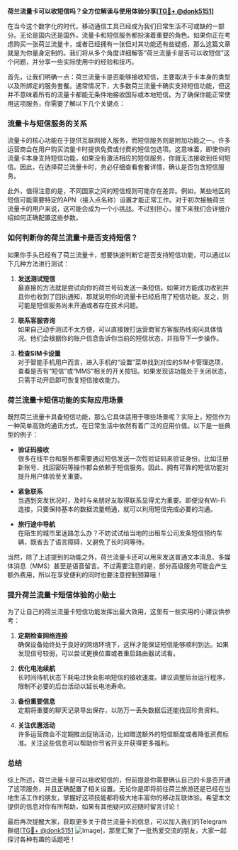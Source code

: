 **荷兰流量卡可以收短信吗？全方位解读与使用体验分享[[TG💪+ @donk5151](https://t.me/s/donk5151)]**

在当今这个数字化的时代，移动通信工具已经成为我们日常生活不可或缺的一部分。无论是国内还是国外，流量卡和短信服务都扮演着重要的角色。如果你正在考虑购买一张荷兰流量卡，或者已经拥有一张但对其功能还有些疑惑，那么这篇文章就是为你量身定制的。我们将从多个角度详细解答“荷兰流量卡是否可以收短信”这个问题，并分享一些实际使用中的经验和技巧。

首先，让我们明确一点：荷兰流量卡是否能够接收短信，主要取决于卡本身的类型以及所绑定的服务套餐。通常情况下，大多数荷兰流量卡确实支持短信功能，但这并不意味着所有的流量卡都能无条件地接收国际或本地短信。为了确保你能正常使用这项服务，你需要了解以下几个关键点：

### 流量卡与短信服务的关系

流量卡的核心功能在于提供互联网接入服务，而短信服务则是附加功能之一。许多运营商会在用户购买流量卡时提供免费或付费的短信包选项。这意味着，即使你的流量卡本身支持短信功能，如果没有激活相应的短信服务，你就无法接收到任何短信。因此，在选择荷兰流量卡时，务必仔细查看套餐详情，确认是否包含短信服务。

此外，值得注意的是，不同国家之间的短信规则可能存在差异。例如，某些地区的短信可能需要特定的APN（接入点名称）设置才能正常工作。对于初次接触荷兰流量卡的用户来说，这可能会成为一个小挑战。不过别担心，接下来我们会详细介绍如何正确配置这些参数。

### 如何判断你的荷兰流量卡是否支持短信？

如果你手头已经有了荷兰流量卡，想要快速判断它是否支持短信功能，可以通过以下几种方法进行测试：

1. **发送测试短信**  
   最直接的方法就是尝试向你的荷兰号码发送一条短信。如果对方能成功收到并且你也收到了回执通知，那就说明你的流量卡已经启用了短信功能。反之，则可能是短信服务尚未开通或者存在技术问题。

2. **联系客服咨询**  
   如果自己动手测试不太方便，可以直接拨打运营商官方客服热线询问具体情况。他们会根据你的账户信息告诉你当前的短信状态，并指导下一步操作。

3. **检查SIM卡设置**  
   对于智能手机用户而言，进入手机的“设置”菜单找到对应的SIM卡管理选项，查看是否有“短信”或“MMS”相关的开关按钮。如果发现该功能处于关闭状态，只需手动开启即可恢复短信接收能力。

### 荷兰流量卡短信功能的实际应用场景

既然荷兰流量卡具备短信功能，那么它具体适用于哪些场景呢？实际上，短信作为一种简单高效的通讯方式，在日常生活中依然有着广泛的应用价值。以下是一些典型的例子：

- **验证码接收**  
  很多在线平台和服务都需要通过短信发送一次性验证码来验证身份。比如注册新账号、找回密码等操作都会依赖于短信服务。因此，拥有可靠的短信功能对提升用户体验至关重要。

- **紧急联系**  
  当遇到突发状况时，及时与亲朋好友取得联系显得尤为重要。即便没有Wi-Fi连接，只要保持基本的数据流量畅通，就可以利用短信完成必要的沟通。

- **旅行途中导航**  
  在陌生的城市里迷路怎么办？不妨试试给当地的出租车公司发条短信预约车辆，既省去了语言障碍，又避免了长时间等待。

当然，除了上述提到的功能之外，荷兰流量卡还可以用来发送普通文本消息、多媒体消息（MMS）甚至是语音留言。不过需要注意的是，部分高级服务可能会产生额外费用，所以在享受便利的同时也要注意控制预算哦！

### 提升荷兰流量卡短信体验的小贴士

为了让自己的荷兰流量卡短信功能发挥出最大效用，这里有一些实用的小建议供参考：

1. **定期检查网络连接**  
   确保设备始终处于良好的网络环境下，这样才能保证短信能够顺利到达。如果发现信号较弱，可以尝试更换位置或者重启路由器试试看。

2. **优化电池续航**  
   长时间待机状态下耗电过快会影响短信的接收速度。建议调整后台运行程序，限制不必要的后台活动以延长电池寿命。

3. **备份重要信息**  
   定期将重要的聊天记录导出保存，以防万一丢失数据后还能找回珍贵资料。

4. **关注优惠活动**  
   许多运营商会不定期推出促销活动，比如赠送额外的短信额度或者降低资费标准。关注这些信息可以帮助你节省开支并获得更多福利。

### 总结

综上所述，荷兰流量卡是可以接收短信的，但前提是你需要确认自己的卡是否开通了这项服务，并且正确配置了相关设置。无论你是即将前往荷兰旅游还是已经在当地生活工作的朋友，掌握好这项技能都将极大地丰富你的移动互联体验。希望本文提供的信息对你有所帮助，如果有其他疑问欢迎随时留言讨论！

最后再次提醒大家，获取更多关于荷兰流量卡的信息，可以加入我们的Telegram群组[[TG💪+ @donk5151](https://t.me/s/donk5151) ![Image](https://i.postimg.cc/rwNCRYN7/Snipaste-2025-04-30-17-27-05.png)]，那里汇聚了一批热爱交流的朋友，大家一起探讨各种有趣的话题吧！